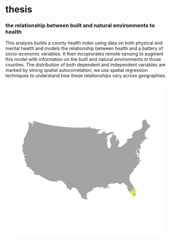 # thesis
### the relationship between built and natural environments to health

This analysis builds a county health index using data on both physical and mental health and models the relationship between health and a battery of socio-economic variables. It then incoprorates remote sensing to augment this model with information on the built and natural environments in those counties. The distribution of both dependent and independent variables are marked by strong spatial autocorrelation; we use spatial regression techniques to understand how these relationships vary across geographies.      

<p align="center">
  <img src="https://raw.githubusercontent.com/asrenninger/thesis/master/viz/gwr.gif" />
</p>

